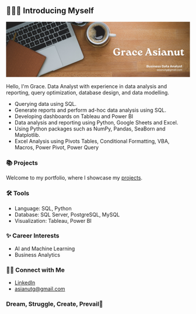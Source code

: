## 🙋🏻‍♀️ Introducing Myself

![Brown and Gray Simple Personal LinkedIn Banner](https://github.com/GraceAsianut/Assets/blob/main/Banner1.png)

Hello, I'm Grace. Data Analyst with experience in data analysis and reporting, query optimization, database design, and data modelling. 

- Querying data using SQL.
- Generate reports and perform ad-hoc data analysis using SQL.
- Developing dashboards on Tableau and Power BI
- Data analysis and reporting using Python, Google Sheets and Excel.
- Using Python packages such as NumPy, Pandas, SeaBorn and Matplotlib.
- Excel Analysis using Pivots Tables, Conditional Formatting, VBA, Macros, Power Pivot, Power Query

### 📚 Projects

Welcome to my portfolio, where I showcase my [projects](https://github.com/GraceAsianut/Portfolio-Guide/blob/main/README.md).

### 🛠️ Tools

- Language: SQL, Python
- Database: SQL Server, PostgreSQL, MySQL
- Visualization: Tableau, Power BI

### ✨ Career Interests
- AI and Machine Learning
- Business Analytics

### 👋🏻 Connect with Me

- [LinkedIn](https://www.linkedin.com/in/grace-asianut-9671a318b/)
- asianutg@gmail.com

### Dream, Struggle, Create, Prevail🌱
